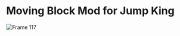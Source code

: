 # Moving Block Mod for Jump King

![Frame 117](https://github.com/user-attachments/assets/86f30142-1ea2-4cbf-b8ac-19c838edec65)
